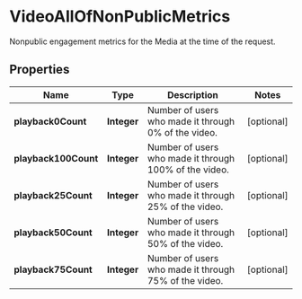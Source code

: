 

# VideoAllOfNonPublicMetrics

Nonpublic engagement metrics for the Media at the time of the request.

## Properties

| Name | Type | Description | Notes |
|------------ | ------------- | ------------- | -------------|
|**playback0Count** | **Integer** | Number of users who made it through 0% of the video. |  [optional] |
|**playback100Count** | **Integer** | Number of users who made it through 100% of the video. |  [optional] |
|**playback25Count** | **Integer** | Number of users who made it through 25% of the video. |  [optional] |
|**playback50Count** | **Integer** | Number of users who made it through 50% of the video. |  [optional] |
|**playback75Count** | **Integer** | Number of users who made it through 75% of the video. |  [optional] |



